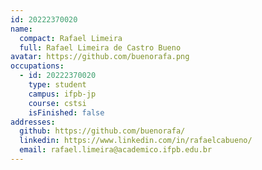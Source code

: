 ```yaml
---
id: 20222370020
name:
  compact: Rafael Limeira
  full: Rafael Limeira de Castro Bueno
avatar: https://github.com/buenorafa.png
occupations:
  - id: 20222370020
    type: student
    campus: ifpb-jp
    course: cstsi
    isFinished: false
addresses:
  github: https://github.com/buenorafa/
  linkedin: https://www.linkedin.com/in/rafaelcabueno/
  email: rafael.limeira@academico.ifpb.edu.br
---
```

